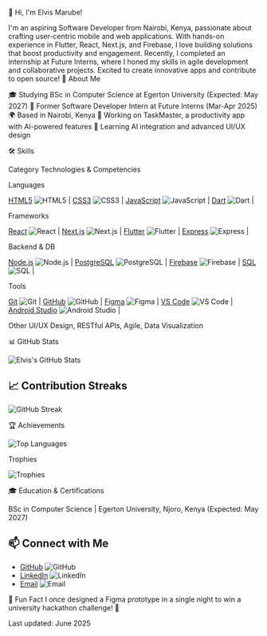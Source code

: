 👋 Hi, I'm Elvis Marube!

I'm an aspiring Software Developer from Nairobi, Kenya, passionate about crafting user-centric mobile and web applications. With hands-on experience in Flutter, React, Next.js, and Firebase, I love building solutions that boost productivity and engagement. Recently, I completed an internship at Future Interns, where I honed my skills in agile development and collaborative projects. Excited to create innovative apps and contribute to open source!
🌟 About Me

🎓 Studying BSc in Computer Science at Egerton University (Expected: May 2027)
💼 Former Software Developer Intern at Future Interns (Mar-Apr 2025)
🌍 Based in Nairobi, Kenya
🔭 Working on TaskMaster, a productivity app with AI-powered features
🌱 Learning AI integration and advanced UI/UX design

🛠️ Skills


Category
Technologies & Competencies



Languages

[HTML5](https://developer.mozilla.org/en-US/docs/Web/HTML) ![HTML5](https://img.shields.io/badge/-HTML5-E34F26?logo=html5&logoColor=white) | [CSS3](https://developer.mozilla.org/en-US/docs/Web/CSS) ![CSS3](https://img.shields.io/badge/-CSS3-1572B6?logo=css3&logoColor=white) | [JavaScript](https://developer.mozilla.org/en-US/docs/Web/JavaScript) ![JavaScript](https://img.shields.io/badge/-JavaScript-F7DF1E?logo=javascript&logoColor=black) | [Dart](https://dart.dev/) ![Dart](https://img.shields.io/badge/-Dart-0175C2?logo=dart&logoColor=white) |



Frameworks

[React](https://react.dev/) ![React](https://img.shields.io/badge/-React-61DAFB?logo=react&logoColor=black) | [Next.js](https://nextjs.org/) ![Next.js](https://img.shields.io/badge/-Next.js-000000?logo=next.js&logoColor=white) | [Flutter](https://flutter.dev/) ![Flutter](https://img.shields.io/badge/-Flutter-02569B?logo=flutter&logoColor=white) | [Express](https://expressjs.com/) ![Express](https://img.shields.io/badge/-Express-000000?logo=express&logoColor=white) |


Backend & DB

[Node.js](https://nodejs.org/) ![Node.js](https://img.shields.io/badge/-Node.js-339933?logo=node.js&logoColor=white) | [PostgreSQL](https://www.postgresql.org/) ![PostgreSQL](https://img.shields.io/badge/-PostgreSQL-4169E1?logo=postgresql&logoColor=white) | [Firebase](https://firebase.google.com/) ![Firebase](https://img.shields.io/badge/-Firebase-FFCA28?logo=firebase&logoColor=black) | [SQL](https://www.w3schools.com/sql/) ![SQL](https://img.shields.io/badge/-SQL-4479A1?logo=postgresql&logoColor=white) |

Tools

[Git](https://git-scm.com/) ![Git](https://img.shields.io/badge/-Git-F05032?logo=git&logoColor=white) | [GitHub](https://github.com/) ![GitHub](https://img.shields.io/badge/-GitHub-181717?logo=github&logoColor=white) | [Figma](https://www.figma.com/) ![Figma](https://img.shields.io/badge/-Figma-F24E1E?logo=figma&logoColor=white) | [VS Code](https://code.visualstudio.com/) ![VS Code](https://img.shields.io/badge/-VS%20Code-007ACC?logo=visual-studio-code&logoColor=white) | [Android Studio](https://developer.android.com/studio) ![Android Studio](https://img.shields.io/badge/-Android%20Studio-3DDC84?logo=android-studio&logoColor=white) |


Other
UI/UX Design, RESTful APIs, Agile, Data Visualization



📊 GitHub Stats

![Elvis's GitHub Stats](https://github-readme-stats.vercel.app/api?username=marube2005&show_icons=true&theme=radical)

## 📈 Contribution Streaks


![GitHub Streak](https://streak-stats.demolab.com/?user=marube2005&theme=radical)

🏆 Achievements

![Top Languages](https://github-readme-stats.vercel.app/api/top-langs/?username=marube2005&layout=compact&theme=radical)

Trophies

![Trophies](https://github-profile-trophy.vercel.app/?username=marube2005&theme=onedark)


🎓 Education & Certifications

BSc in Computer Science | Egerton University, Njoro, Kenya (Expected: May 2027)





## 📫 Connect with Me
- [GitHub](https://github.com/marube2005) ![GitHub](https://img.shields.io/badge/-GitHub-181717?logo=github&logoColor=white)
- [LinkedIn](https://linkedin.com/in/elvis-marube-499bbb299) ![LinkedIn](https://img.shields.io/badge/-LinkedIn-0A66C2?logo=linkedin&logoColor=white)
- [Email](mailto:emarube89@gmail.com) ![Email](https://img.shields.io/badge/-Email-D14836?logo=gmail&logoColor=white)

🎉 Fun Fact
I once designed a Figma prototype in a single night to win a university hackathon challenge! 🚀

Last updated: June 2025
